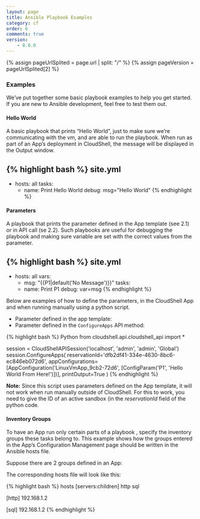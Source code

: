 ```yaml
---
layout: page
title: Ansible Playbook Examples
category: cf
order: 6
comments: true
version:
    - 8.0.0
---
```


{% assign pageUrlSplited = page.url | split: "/" %}
{% assign pageVersion = pageUrlSplited[2] %}

### Examples
We’ve put together some basic playbook examples to help you get started. If you are new to Ansible development, feel free to test them out.

#### Hello World
A basic playbook that prints “Hello World”, just to make sure we’re communicating with the vm, and are able to run the playbook. When run as part of an App’s deployment in CloudShell, the message will be displayed in the Output window.

{% highlight bash %}
site.yml
---
- hosts: all
  tasks:
  - name: Print Hello World
    debug: msg="Hello World"
{% endhighlight %}

#### Parameters
A playbook that prints the parameter defined in the App template (see 2.1) or in API call (se 2.2). Such playbooks are useful for debugging the playbook and making sure variable are set with the correct values from the parameter.

{% highlight bash %}
site.yml
---
- hosts: all
  vars: 
  - msg: "{{P1|default('No Message')}}"
  tasks:
  - name: Print P1
    debug: var=msg
{% endhighlight %}

Below are examples of how to define the parameters, in the CloudShell App and when running manually using a python script.
* Parameter defined in the app template: 
* Parameter defined in the `ConfigureApps` API method:

{% highlight bash %}
Python
from cloudshell.api.cloudshell_api import *

session = CloudShellAPISession('localhost', 'admin', 'admin', 'Global')
session.ConfigureApps(
    reservationId='dfb2df41-334e-4630-8bc6-ec846eb072d6',
    appConfigurations=[AppConfiguration('LinuxVmApp_9cb2-72d6', [ConfigParam('P1', 'Hello World From Here!')])],
    printOutput=True
)
{% endhighlight %}

**Note:** Since this script uses parameters defined on the App template, it will not work when run manually outside of CloudShell. For this to work, you need to give the ID of an active sandbox (in the *reservationId* field of the python code.<a name="InventoryGroups"></a>

#### Inventory Groups
To have an App run only certain parts of a playbook , specify the inventory groups these tasks belong to. This example shows how the groups entered in the App’s Configuration Management page should be written in the Ansible hosts file.

Suppose there are 2 groups defined in an App:
 
The corresponding hosts file will look like this:

{% highlight bash %}
hosts
[servers:children]
http
sql

[http]
192.168.1.2

[sql]
192.168.1.2
{% endhighlight %}
